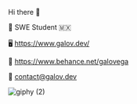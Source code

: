 Hi there 👋

👤 SWE Student 🇲🇽

🖥️ https://www.galov.dev/ 

🎨 https://www.behance.net/galovega 

📩 contact@galov.dev      

![giphy (2)](https://user-images.githubusercontent.com/107520089/228377536-d8b7a4e6-8e74-4338-a2d5-55386170328e.gif)
